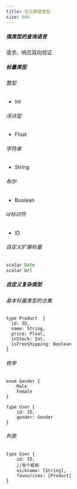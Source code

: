 ```yaml
---
title: 定义数据类型
size: 666
---
```

##### 强类型的查询语言

请求、响应双向验证

##### 标量类型

###### 整型

- Int

###### 浮点型

- Float

###### 字符串

- String

###### 布尔

- Boolean

###### id标识符

- ID

###### 自定义扩展标量

```js
scalar Date
scalar Url
```

##### 自定义复杂类型

###### 基本标量类型的合集

```shell
type Product  {
  id: ID,
  name: String,
  price: Float,
  inStock: Int,
  isFreeShipping: Boolean
}
```

###### 枚举

```shell
enum Gender {
	Male
	Female
}

type User {
	id: ID,
	gender: Gender
}
```

###### 列表

```shell
type User {
	id: ID,
	//多个昵称
	nickname: [String],
	favourites: [Product]
}
```

